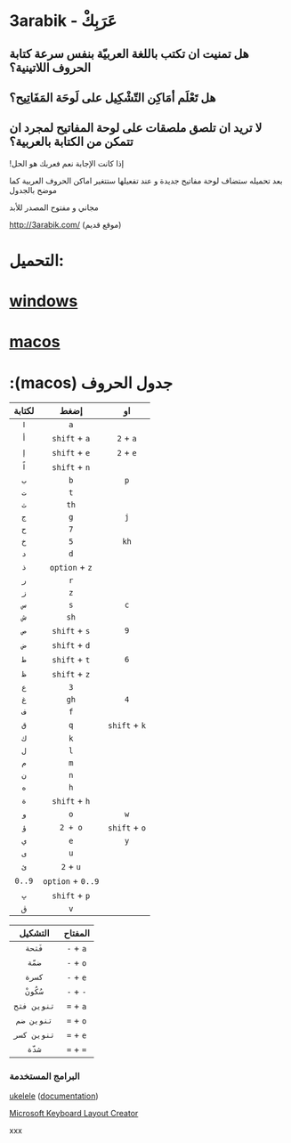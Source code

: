 # 3arabik - عَرَبِكْ

## هل تمنيت ان تكتب باللغة العربيّة بنفس سرعة كتابة الحروف اللاتينية؟

## هل تَعْلَم أمَاكِن التّشْكِيل على لَوحَة المَفَاتِيح؟

## لا تريد ان تلصق ملصقات على لوحة المفاتيح لمجرد ان تتمكن من الكتابة بالعربية؟

!إذا كانت الإجابة نعم فعربك هو الحل

بعد تحميله ستضاف لوحة مفاتيح جديدة و عند تفعيلها ستتغير اماكن الحروف العربية كما موضح بالجدول

مجاني و مفتوح المصدر للأبد

http://3arabik.com/ (موقع قديم)

# التحميل:

# [windows](https://github.com/a7madgamal/3arabik/releases/download/v1.2.3/3arabik_win.zip)

# [macos](https://github.com/a7madgamal/3arabik/releases/download/v1.2.3/3arabik_mac.dmg)

# :(macos) جدول الحروف

| لكتابة |       إضغط        |      او       |
| :----: | :---------------: | :-----------: |
|  `ا`   |        `a`        |               |
|  `أ`   |   `shift` + `a`   |   `2` + `a`   |
|  `إ`   |   `shift` + `e`   |   `2` + `e`   |
|  `اً`  |   `shift` + `n`   |               |
|  `ب`   |        `b`        |      `p`      |
|  `ت`   |        `t`        |               |
|  `ث`   |       `th`        |               |
|  `ج`   |        `g`        |      `j`      |
|  `ح`   |        `7`        |               |
|  `خ`   |        `5`        |     `kh`      |
|  `د`   |        `d`        |               |
|  `ذ`   |  `option` + `z`   |               |
|  `ر`   |        `r`        |               |
|  `ز`   |        `z`        |               |
|  `س`   |        `s`        |      `c`      |
|  `ش`   |       `sh`        |               |
|  `ص`   |   `shift` + `s`   |      `9`      |
|  `ض`   |   `shift` + `d`   |               |
|  `ط`   |   `shift` + `t`   |      `6`      |
|  `ظ`   |   `shift` + `z`   |               |
|  `ع`   |        `3`        |               |
|  `غ`   |       `gh`        |      `4`      |
|  `ف`   |        `f`        |               |
|  `ق`   |        `q`        | `shift` + `k` |
|  `ك`   |        `k`        |               |
|  `ل`   |        `l`        |               |
|  `م`   |        `m`        |               |
|  `ن`   |        `n`        |               |
|  `ه`   |        `h`        |               |
|  `ة`   |   `shift` + `h`   |               |
|  `و`   |        `o`        |      `w`      |
|  `ؤ`   |      `2 + o`      | `shift` + `o` |
|  `ي`   |        `e`        |      `y`      |
|  `ى`   |        `u`        |               |
|  `ئ`   |     `2` + `u`     |               |
| `0..9` | `option` + `0..9` |               |
|  `پ`   |   `shift` + `p`   |               |
|  `ڨ`   |        `v`        |               |

|   التشكيل   |  المفتاح  |
| :---------: | :-------: |
|   `فَتحة`   | `-` + `a` |
|   `ضمّة`    | `-` + `o` |
|   `كسرة`    | `-` + `e` |
|  `سُكُونْ`  | `-` + `-` |
| `تنوين فتح` | `=` + `a` |
| `تنوين ضم`  | `=` + `o` |
| `تنوين كسر` | `=` + `e` |
|   `شدّة`    | `=` + `=` |

### البرامج المستخدمة

[ukelele](http://software.sil.org/ukelele/) ([documentation](https://github.com/a7madgamal/3arabik/blob/master/Ukelele%20Manual%202.2.pdf))

[Microsoft Keyboard Layout Creator](https://www.microsoft.com/en-us/download/details.aspx?id=22339)

xxx
